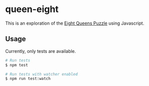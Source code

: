 # queen-eight

This is an exploration of the [Eight Queens Puzzle](https://en.wikipedia.org/wiki/Eight_queens_puzzle) using Javascript.

## Usage

Currently, only tests are available.

```bash
# Run tests
$ npm test

# Run tests with watcher enabled
$ npm run test:watch
```
